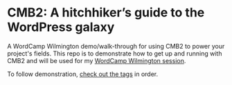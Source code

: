 CMB2: A hitchhiker’s guide to the WordPress galaxy
====

A WordCamp Wilmington demo/walk-through for using CMB2 to power your project's fields. This repo is to demonstrate how to get up and running with CMB2 and will be used for my [WordCamp Wilmington session](https://2016.wilmington.wordcamp.org/sessions/#wcorg-session-462).

To follow demonstration, [check out the tags](https://github.com/jtsternberg/CMB2-WPSessions-Demo/releases) in order.
